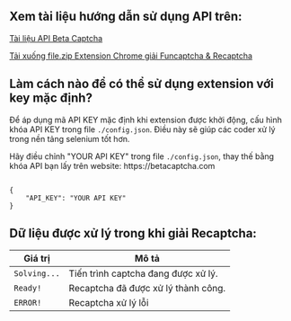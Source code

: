 ## Xem tài liệu hướng dẫn sử dụng API trên:
[Tài liệu API Beta Captcha](https://github.com/rad744471/solve_captcha/tree/main)

[Tải xuống file.zip Extension Chrome giải Funcaptcha & Recaptcha](https://drive.google.com/file/d/10M7U0X_jdr_AXxhYSqQpHBSmZCOLDaWy/view?usp=sharing)

## Làm cách nào để có thể sử dụng extension với key mặc định?
Để áp dụng mã API KEY mặc định khi extension được khởi động, cấu hình khóa API KEY trong file `./config.json`. Điều này sẽ giúp các coder xử lý trong nền tảng selenium tốt hơn.

<p>Hãy điều chỉnh "YOUR API KEY" trong file <code>./config.json</code>, thay thế bằng khóa API bạn lấy trên website: https://betacaptcha.com</p>

<pre><code class="json">
{
    "API_KEY": "YOUR API KEY"
}
</code></pre>


## Dữ liệu được xử lý trong khi giải Recaptcha:

| Giá trị           | Mô tả                                                                 |
|---------------------|-----------------------------------------------------------------------------|
| `Solving...`  | Tiến trình captcha đang được xử lý. |
| `Ready!` | Recaptcha đã được xử lý thành công. |
| `ERROR!`  | Recaptcha xử lý lỗi |
